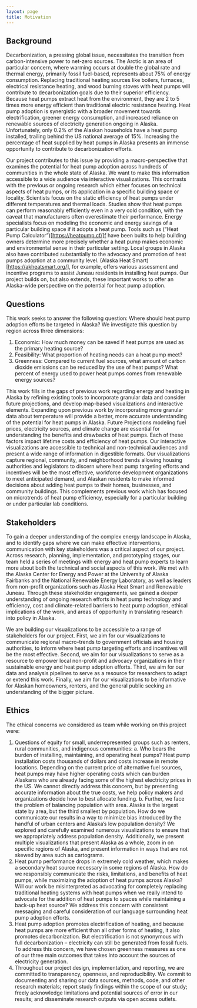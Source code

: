 ```yaml
---
layout: page
title: Motivation
---
```


## Background
Decarbonization, a pressing global issue, necessitates the transition from carbon-intensive power to net-zero sources. The Arctic is an area of particular concern, where warming occurs at double the global rate and thermal energy, primarily fossil fuel-based, represents about 75% of energy consumption. Replacing traditional heating sources like boilers, furnaces, electrical resistance heating, and wood burning stoves with heat pumps will contribute to decarbonization goals due to their superior efficiency. Because heat pumps extract heat from the environment, they are 2 to 5 times more energy efficient than traditional electric resistance heating. Heat pump adoption is synergistic with a broader movement towards electrification, greener energy consumption, and increased reliance on renewable sources of electricity generation ongoing in Alaska. Unfortunately, only 0.2% of the Alaskan households have a heat pump installed, trailing behind the US national average of 15%. Increasing the percentage of heat supplied by heat pumps in Alaska presents an immense opportunity to contribute to decarbonization efforts.

Our project contributes to this issue by providing a macro-perspective that examines the potential for heat pump adoption across hundreds of communities in the whole state of Alaska. We want to make this information accessible to a wide audience via interactive visualizations. This contrasts with the previous or ongoing research which either focuses on technical aspects of heat pumps, or its application in a specific building space or locality. Scientists focus on the static efficiency of heat pumps under different temperatures and thermal loads. Studies show that heat pumps can perform reasonably efficiently even in a very cold condition, with the caveat that manufacturers often overestimate their performance. Energy specialists focus on modeling the economic and energy savings of a particular building space if it adopts a heat pump. Tools such as (“Heat Pump Calculator”)[https://heatpump.cf/]f have been builts to help building owners determine more precisely whether a heat pump makes economic and environmental sense in their particular setting. Local groups in Alaska also have contributed substantially to the advocacy and promotion of heat pumps adoption at a community level. (Alaska Heat Smart)[https://akheatsmart.org/], for example, offers various assessment and incentive programs to assist Juneau residents in installing heat pumps. Our project builds on, but also extends, these important works to offer an Alaska-wide perspective on the potential for heat pump adoption. 

## Questions
This work seeks to answer the following question: Where should heat pump adoption efforts be targeted in Alaska? We investigate this question by region across three dimensions:
1. Economic: How much money can be saved if heat pumps are used as the primary heating source?
2. Feasibility: What proportion of heating needs can a heat pump meet?
3. Greenness: Compared to current fuel sources, what amount of carbon dioxide emissions can be reduced by the use of heat pumps? What percent of energy used to power heat pumps comes from renewable energy sources?

This work fills in the gaps of previous work regarding energy and heating in Alaska by refining existing tools to incorporate granular data and consider future projections, and develop map-based visualizations and interactive elements. Expanding upon previous work by incorporating more granular data about temperature will provide a better, more accurate understanding of the potential for heat pumps in Alaska. Future Projections modeling fuel prices, electricity sources, and climate change are essential for understanding the benefits and drawbacks of heat pumps. Each of these factors impact lifetime costs and efficiency of heat pumps. Our interactive visualizations are accessible to technical and non-technical audiences and present a wide range of information in digestible formats. Our visualizations capture regional, community, and neighborhood trends allowing housing authorities and legislators to discern where heat pump targeting efforts and incentives will be the most effective, workforce development organizations to meet anticipated demand, and Alaskan residents to make informed decisions about adding heat pumps to their homes, businesses, and community buildings. This complements previous work which has focused on microtrends of heat pump efficiency, especially for a particular building or under particular lab conditions. 

## Stakeholders
To gain a deeper understanding of the complex energy landscape in Alaska, and to identify gaps where we can make effective interventions, communication with key stakeholders was a critical aspect of our project. Across research, planning, implementation, and prototyping stages, our team held a series of meetings with energy and heat pump experts to learn more about both the technical and social aspects of this work. We met with the Alaska Center for Energy and Power at the University of Alaska Fairbanks and the National Renewable Energy Laboratory, as well as leaders from non-profit organizations such as Alaska Heat Smart and Renewable Juneau. Through these stakeholder engagements, we gained a deeper understanding of ongoing research efforts in heat pump technology and efficiency,  cost and climate-related barriers to heat pump adoption, ethical implications of the work, and areas of opportunity in translating research into policy in Alaska.  

We are building our visualizations to be accessible to a range of stakeholders for our project. First, we aim for our visualizations to communicate regional macro-trends to government officials and housing authorities, to inform where heat pump targeting efforts and incentives will be the most effective. Second, we aim for our visualizations to serve as a resource to empower local non-profit and advocacy organizations in their sustainable energy and heat pump adoption efforts. Third, we aim for our data and analysis pipelines to serve as a resource for researchers to adapt or extend this work. Finally, we aim for our visualizations to be informative for Alaskan homeowners, renters, and the general public seeking an understanding of the bigger picture.

## Ethics
The ethical concerns we considered as team while working on this project were: 
1. Questions of equity for small, underrepresented groups such as renters, rural communities, and indigenous communities: 
a. Who bears the burden of installing, maintaining, and operating heat pumps? Heat pump installation costs thousands of dollars and costs increase in remote locations. Depending on the current price of alternative fuel sources, heat pumps may have higher operating costs which can burden Alaskans who are already facing some of the highest electricity prices in the US. We cannot directly address this concern, but by presenting accurate information about the true costs, we help policy makers and organizations decide how to best allocate funding.
b. Further, we face the problem of balancing population with area. Alaska is the largest state by area, but the third smallest by population. How do we communicate our results in a way to minimize bias introduced by the handful of urban centers and Alaska’s low population density? We explored and carefully examined numerous visualizations to ensure that we appropriately address population density. Additionally, we present multiple visualizations that present Alaska as a whole, zoom in on specific regions of Alaska, and present information in ways that are not skewed by area such as cartograms.
2. Heat pump performance drops in extremely cold weather, which makes a secondary heat source necessary in some regions of Alaska. How do we responsibly communicate the risks, limitations, and benefits of heat pumps, while maximizing the adoption of heat pumps across Alaska? Will our work be misinterpreted as advocating for completely replacing traditional heating systems with heat pumps when we really intend to advocate for the addition of heat pumps to spaces while maintaining a back-up heat source? We address this concern with consistent messaging and careful consideration of our language surrounding heat pump adoption efforts.
3. Heat pump adoption promotes electrification of heating, and because heat pumps are more efficient than all other forms of heating, it also promotes decarbonization. But electrification is not synonymous with full decarbonization – electricity can still be generated from fossil fuels. To address this concern, we have chosen greenness measures as one of our three main outcomes that takes into account the sources of electricity generation.
4. Throughout our project design, implementation, and reporting, we are committed to transparency, openness, and reproducibility. We commit to documenting and sharing our data sources, methods, code, and other research materials;  report study findings within the scope of our study; freely acknowledge limitations and potential sources of error in our results; and disseminate research outputs via open access outlets.
